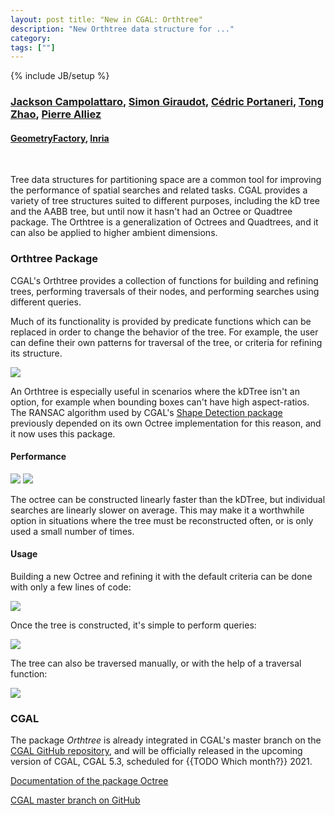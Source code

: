 ```yaml
---
layout: post title: "New in CGAL: Orthtree"
description: "New Orthtree data structure for ..."
category:
tags: [""]
---
```

{% include JB/setup %}

<h3>
    <a href="https://github.com/JacksonCampolattaro">Jackson Campolattaro</a>,
    <a href="https://github.com/sgiraudot">Simon Giraudot</a>,
    <a href="{{TODO}}">Cédric Portaneri</a>,
    <a href="{{TODO}}">Tong Zhao</a>,
    <a href="https://team.inria.fr/titane/pierre-alliez/">Pierre Alliez</a>
</h3>
<h4>
    <a href="https://geometryfactory.com/">GeometryFactory</a>,
    <a href="https://www.inria.fr/">Inria</a>
</h4>
<br>

Tree data structures for partitioning space are a common tool for improving the performance of spatial searches and
related tasks. CGAL provides a variety of tree structures suited to different purposes, including the kD tree and the
AABB tree, but until now it hasn't had an Octree or Quadtree package. The Orthtree is a generalization of Octrees and
Quadtrees, and it can also be applied to higher ambient dimensions.

<h3>Orthtree Package</h3>

CGAL's Orthtree provides a collection of functions for building and refining trees, performing traversals of their
nodes, and performing searches using different queries.

Much of its functionality is provided by predicate functions which can be replaced in order to change the behavior of
the tree. For example, the user can define their own patterns for traversal of the tree, or criteria for refining its
structure.

<a href="../../../../images/orthtree.png"><img src="../../../../images/orthtree.png"/></a>
<br>

An Orthtree is especially useful in scenarios where the kDTree isn't an option, for example when bounding boxes can't
have high aspect-ratios. The RANSAC algorithm used by
CGAL's [Shape Detection package](https://doc.cgal.org/latest/Shape_detection/index.html)
previously depended on its own Octree implementation for this reason, and it now uses this package.

<h4>Performance</h4>

<p float="left">
    <a href="../../../../images/orthtree_construction_benchmark.png"><img src="../../../../images/orthtree_construction_benchmark.png" size="50%"/></a>
    <a href="../../../../images/orthtree_nearest_neighbor_benchmark.png"><img src="../../../../images/orthtree_nearest_neighbor_benchmark.png" size="50%"/></a>
</p>

The octree can be constructed linearly faster than the kDTree, but individual searches are linearly slower on average.
This may make it a worthwhile option in situations where the tree must be reconstructed often, or is only used a small
number of times.

<h4>Usage</h4>

Building a new Octree and refining it with the default criteria can be done with only a few lines of code:

<a href="../../../../images/octree_construction_example.png"><img src="../../../../images/octree_construction_example.png"/></a>

Once the tree is constructed, it's simple to perform queries:

<a href="../../../../images/octree_query_example.png"><img src="../../../../images/octree_query_example.png"/></a>

The tree can also be traversed manually, or with the help of a traversal function:

<a href="../../../../images/octree_traversal_example.png"><img src="../../../../images/octree_traversal_example.png"/></a>

<h3>CGAL</h3>
<p>The package <em>Orthtree</em> is already integrated in CGAL's master branch
on the <a href="https://github.com/CGAL/cgal/">CGAL GitHub repository</a>, and will be
officially released in the upcoming version of CGAL, CGAL 5.3, scheduled for {{TODO Which month?}} 2021.</p>

<i class="glyphicon glyphicon-book"></i>
<a href="https://cgal.geometryfactory.com/CGAL/doc/master/Orthtree/index.html">Documentation of the package
Octree</a> <br>

<i class="glyphicon glyphicon-download"></i>
<a href="https://github.com/CGAL/cgal/tree/master">CGAL master branch on GitHub</a>
